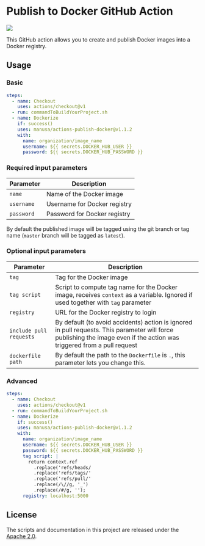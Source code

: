 Publish to Docker GitHub Action
===============================

[<img src="https://github.com/manusa/actions-publish-docker/workflows/Main%20workflow/badge.svg" />](https://github.com/manusa/actions-publish-docker/actions)

This GitHub action allows you to create and publish Docker images into a Docker registry.

## Usage

### Basic

```yaml
steps:
  - name: Checkout
    uses: actions/checkout@v1
  - run: commandToBuildYourProject.sh
  - name: Dockerize
    if: success()
    uses: manusa/actions-publish-docker@v1.1.2
    with:
      name: organization/image_name
      username: ${{ secrets.DOCKER_HUB_USER }}
      password: ${{ secrets.DOCKER_HUB_PASSWORD }}
```

### Required input parameters

| Parameter  | Description                  |
| ---------- | ---------------------------- |
| `name`     | Name of the Docker image     |
| `username` | Username for Docker registry |
| `password` | Password for Docker registry |

By default the published image will be tagged using the git branch or tag name (`master` branch
will be tagged as `latest`).

### Optional input parameters

| Parameter               | Description                                                                                                                                                             |
| ----------------------- | ----------------------------------------------------------------------------------------------------------------------------------------------------------------------- |
| `tag`                   | Tag for the Docker image                                                                                                                                                |
| `tag script`            | Script to compute tag name for the Docker image, receives `context` as a variable. Ignored if used together with `tag` parameter                                        |
| `registry`              | URL for the Docker registry to login                                                                                                                                    |
| `include pull requests` | By default (to avoid accidents) action is ignored in pull requests. This parameter will force publishing the image even if the action was triggered from a pull request |
| `dockerfile path`       | By default the path to the `Dockerfile` is `.`, this parameter lets you change this.                                                                                    |

### Advanced

```yaml
steps:
  - name: Checkout
    uses: actions/checkout@v1
  - run: commandToBuildYourProject.sh
  - name: Dockerize
    if: success()
    uses: manusa/actions-publish-docker@v1.1.2
    with:
      name: organization/image_name
      username: ${{ secrets.DOCKER_HUB_USER }}
      password: ${{ secrets.DOCKER_HUB_PASSWORD }}
      tag script: |
        return context.ref
          .replace('refs/heads/
          .replace('refs/tags/'
          .replace('refs/pull/'
          .replace(/\//g, '_')
          .replace(/#/g, '');
      registry: localhost:5000
```

## License

The scripts and documentation in this project are released under the [Apache 2.0](./LICENSE).
